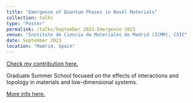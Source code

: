 ```yaml
---
title: "Emergence of Quantum Phases in Novel Materials"
collection: talks
type: "Poster"
permalink: /talks/September 2023-Emergence 2023
venue: "Instituto de Ciencia de Materiales de Madrid (ICMM), CSIC"
date: September 2023
location: "Madrid, Spain"
---
```


[Check my contribution here.](https://carlosp24.github.io/files/Poster2023_09.pdf)

Graduate Summer School focused on the effects of interactions and topology in materials and low-dimensional systems.

[More info here.](https://wp.icmm.csic.es/emergence/)
